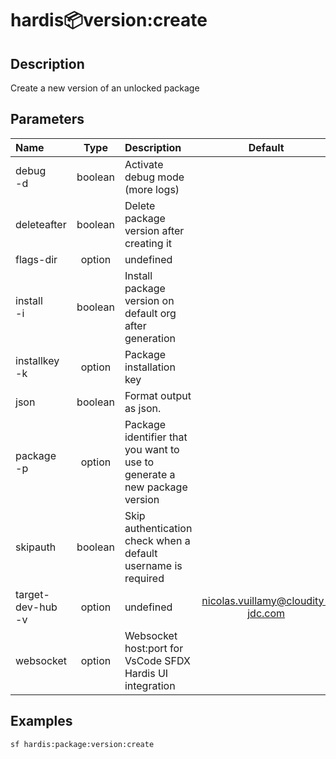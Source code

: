 <!-- This file has been generated with command 'sf hardis:doc:plugin:generate'. Please do not update it manually or it may be overwritten -->
# hardis:package:version:create

## Description

Create a new version of an unlocked package

## Parameters

| Name                  |  Type   | Description                                                               |               Default               | Required | Options |
|:----------------------|:-------:|:--------------------------------------------------------------------------|:-----------------------------------:|:--------:|:-------:|
| debug<br/>-d          | boolean | Activate debug mode (more logs)                                           |                                     |          |         |
| deleteafter           | boolean | Delete package version after creating it                                  |                                     |          |         |
| flags-dir             | option  | undefined                                                                 |                                     |          |         |
| install<br/>-i        | boolean | Install package version on default org after generation                   |                                     |          |         |
| installkey<br/>-k     | option  | Package installation key                                                  |                                     |          |         |
| json                  | boolean | Format output as json.                                                    |                                     |          |         |
| package<br/>-p        | option  | Package identifier that you want to use to generate a new package version |                                     |          |         |
| skipauth              | boolean | Skip authentication check when a default username is required             |                                     |          |         |
| target-dev-hub<br/>-v | option  | undefined                                                                 | <nicolas.vuillamy@cloudity-jdc.com> |          |         |
| websocket             | option  | Websocket host:port for VsCode SFDX Hardis UI integration                 |                                     |          |         |

## Examples

```shell
sf hardis:package:version:create
```


